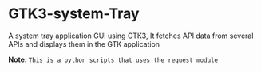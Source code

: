 # GTK3-system-Tray
A system tray application GUI using GTK3, It fetches API data from several APIs and displays them in the GTK application

**Note**: `This is a python scripts that uses the request module`
